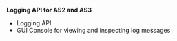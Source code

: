 **Logging API for AS2 and AS3**

  * Logging API
  * GUI Console for viewing and inspecting log messages